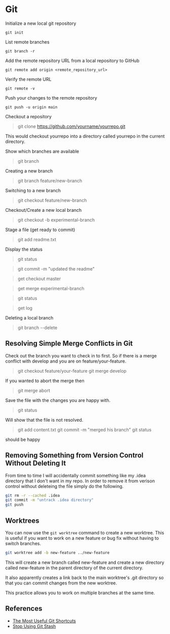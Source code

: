 # Git

Initialize a new local git repository

```shell
git init
```

List remote branches

```shell
git branch -r
```

Add the remote repository URL from a local repository to GitHub

```shell
git remote add origin <remote_repository_url>
```

Verify the remote URL

```shell
git remote -v
```

Push your changes to the remote repository

```
git push -u origin main
```


Checkout a repository

> git clone https://github.com/yourname/yourrepo.git

This would checkout yourrepo into a directory called yourrepo in the current directory.

Show which branches are available

> git branch

Creating a new branch
> git branch feature/new-branch

Switching to a new branch
> git checkout feature/new-branch

Checkout/Create a new local branch
> git checkout -b experimental-branch


Stage a file (get ready to commit)
> git add readme.txt


Display the status
> git status


> git commit -m "updated the readme"



> get checkout master


> get merge experimental-branch

> git status

> get log


Deleting a local branch
> git branch --delete <branchname>


## Resolving Simple Merge Conflicts in Git

Check out the branch you want to check in to first.  So if there is a merge conflict with develop and you are on feature/your-feature.

> git checkout feature/your-feature
> git merge develop


If you wanted to abort the merge then

> git merge abort

Save the file with the changes you are happy with.

> git status

Will show that the file is not resolved.

> git add content.txt
> git commit -m "merged his branch"
> git status

should be happy

## Removing Something from Version Control Without Deleting It

From time to time I will accidentally commit something like my .idea directory that I don't want in my repo.  In order to remove it from verison control without deleteing the file simply do the following.

```bash
git rm -r --cached .idea
git commit -m "untrack .idea directory"
git push
```

## Worktrees

You can now use the `git worktree` command to create a new worktree.  This is useful if you want to work on a new feature or bug fix without having to switch branches.

```bash
git worktree add -b new-feature ../new-feature
```

This will create a new branch called new-feature and create a new directory called new-feature in the parent directory of the current directory.

It also apparently creates a link back to the main worktree's .git directory so that you can commit changes from the new worktree.

This practice allows you to work on multiple branches at the same time.

## References

- [The Most Useful Git Shortcuts](https://www.youtube.com/watch?v=CAnQ4b0uais)
- [Stop Using Git Stash](https://www.youtube.com/watch?v=ntM7utSjeVU&t=154s)